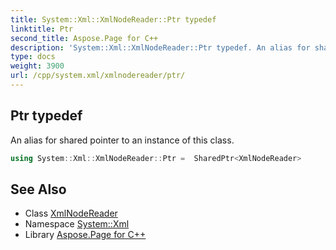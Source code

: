 ```yaml
---
title: System::Xml::XmlNodeReader::Ptr typedef
linktitle: Ptr
second_title: Aspose.Page for C++
description: 'System::Xml::XmlNodeReader::Ptr typedef. An alias for shared pointer to an instance of this class in C++.'
type: docs
weight: 3900
url: /cpp/system.xml/xmlnodereader/ptr/
---
```

## Ptr typedef


An alias for shared pointer to an instance of this class.

```cpp
using System::Xml::XmlNodeReader::Ptr =  SharedPtr<XmlNodeReader>
```

## See Also

* Class [XmlNodeReader](../)
* Namespace [System::Xml](../../)
* Library [Aspose.Page for C++](../../../)
